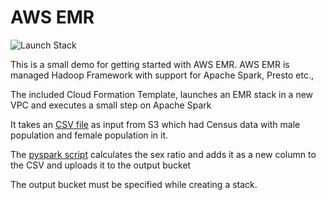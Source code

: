 AWS EMR
=======
![[Launch Stack](https://cdn.rawgit.com/buildkite/cloudformation-launch-stack-button-svg/master/launch-stack.svg)](https://console.aws.amazon.com/cloudformation/home#/stacks/new?templateURL=https://raw.githubusercontent.com/nclouds/aws-emr/master/emr.yaml)

This is a small demo for getting started with AWS EMR. AWS EMR is managed Hadoop Framework with support for Apache Spark, Presto etc.,

The included Cloud Formation Template, launches an EMR stack in a new VPC and executes a small step on Apache Spark

It takes an [CSV file](https://s3-us-west-2.amazonaws.com/nclouds-emr-demo/census_la.csv) as input from S3 which had Census data with male population and female population in it.

The [pyspark script](https://s3-us-west-2.amazonaws.com/nclouds-emr-demo/demo.py) calculates the sex ratio and adds it as a new column to the CSV and uploads it to the output bucket

The output bucket must be specified while creating a stack.
